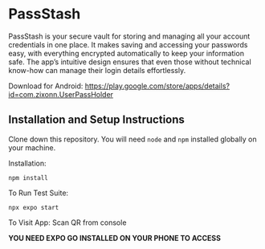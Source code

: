 # PassStash

PassStash is your secure vault for storing and managing all your account credentials in one place. It makes saving and accessing your passwords easy, with everything encrypted automatically to keep your information safe. The app’s intuitive design ensures that even those without technical know-how can manage their login details effortlessly.

Download for Android: https://play.google.com/store/apps/details?id=com.zixonn.UserPassHolder

## Installation and Setup Instructions

Clone down this repository. You will need `node` and `npm` installed globally on your machine.  

Installation:

`npm install`  

To Run Test Suite:  

`npx expo start` 

To Visit App: Scan QR from console

**YOU NEED EXPO GO INSTALLED ON YOUR PHONE TO ACCESS**

